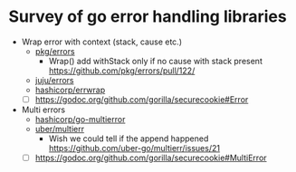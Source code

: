 # Survey of go error handling libraries

- Wrap error with context (stack, cause etc.)
  - [pkg/errors](pkg-errors.md)
    - Wrap() add withStack only if no cause with stack present https://github.com/pkg/errors/pull/122/
  - [juju/errors](juju-errors.md)
  - [hashicorp/errwrap](hashicorp-errwrap.md)
  - [ ] https://godoc.org/github.com/gorilla/securecookie#Error
- Multi errors
  - [hashicorp/go-multierror](hashicorp-go-multierror.md)
  - [uber/multierr](uber-multierr.md)
    - Wish we could tell if the append happened  https://github.com/uber-go/multierr/issues/21
  - [ ] https://godoc.org/github.com/gorilla/securecookie#MultiError